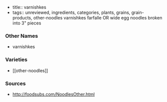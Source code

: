 - title:: varnishkes
- tags:: unreviewed, ingredients, categories, plants, grains, grain-products, other-noodles
varnishkes farfalle OR wide egg noodles broken into 3" pieces

### Other Names

* varnishkes

### Varieties

* [[other-noodles]]

### Sources
* http://foodsubs.com/NoodlesOther.html
